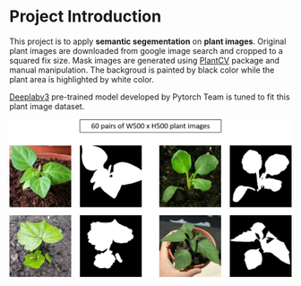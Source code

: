 # Project Introduction

This project is to apply **semantic segementation** on **plant images**. Original plant images are downloaded from google image search and cropped to a squared fix size. Mask images are generated using [PlantCV](https://plantcv.readthedocs.io/en/stable/) package and manual manipulation. The backgroud is painted by black color while the plant area is highlighted by white color.

[Deeplabv3](https://pytorch.org/hub/pytorch_vision_deeplabv3_resnet101/) pre-trained model developed by Pytorch Team is tuned to fit this plant image dataset.

<img src=".\images\data.png" width=600/>
